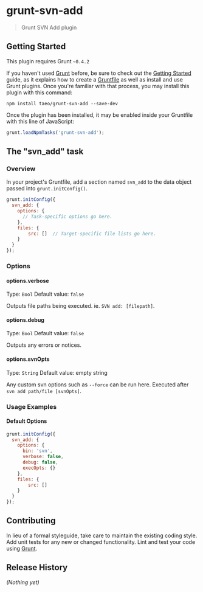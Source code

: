 # grunt-svn-add

> Grunt SVN Add plugin

## Getting Started
This plugin requires Grunt `~0.4.2`

If you haven't used [Grunt](http://gruntjs.com/) before, be sure to check out the [Getting Started](http://gruntjs.com/getting-started) guide, as it explains how to create a [Gruntfile](http://gruntjs.com/sample-gruntfile) as well as install and use Grunt plugins. Once you're familiar with that process, you may install this plugin with this command:

```shell
npm install taeo/grunt-svn-add --save-dev
```

Once the plugin has been installed, it may be enabled inside your Gruntfile with this line of JavaScript:

```js
grunt.loadNpmTasks('grunt-svn-add');
```

## The "svn_add" task

### Overview
In your project's Gruntfile, add a section named `svn_add` to the data object passed into `grunt.initConfig()`.

```js
grunt.initConfig({
  svn_add: {
    options: {
      // Task-specific options go here.
    },
    files: {
    	src: []  // Target-specific file lists go here.
    }
  }
});
```

### Options

#### options.verbose
Type: `Bool`
Default value: `false`

Outputs file paths being executed. ie. `SVN add: [filepath]`.

#### options.debug
Type: `Bool`
Default value: `false`

Outputs any errors or notices.

#### options.svnOpts
Type: `String`
Default value: empty string

Any custom svn options such as `--force` can be run here. Executed after `svn add path/file [svnOpts]`.


### Usage Examples

#### Default Options

```js
grunt.initConfig({
  svn_add: {
    options: {
      bin: 'svn',
      verbose: false,
      debug: false,
      execOpts: {}    
    },
    files: {
    	src: []
    }
  }
});
```


## Contributing
In lieu of a formal styleguide, take care to maintain the existing coding style. Add unit tests for any new or changed functionality. Lint and test your code using [Grunt](http://gruntjs.com/).

## Release History
_(Nothing yet)_
